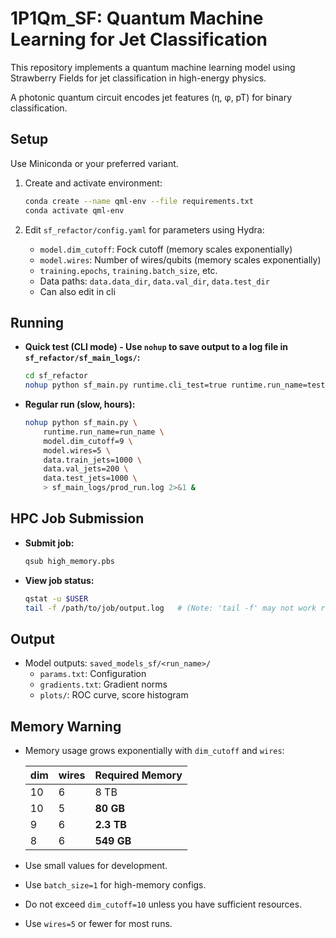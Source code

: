# 1P1Qm_SF: Quantum Machine Learning for Jet Classification

This repository implements a quantum machine learning model using Strawberry Fields for jet classification in high-energy physics.

A photonic quantum circuit encodes jet features (η, φ, pT) for binary classification.

## Setup

Use Miniconda or your preferred variant.

1. Create and activate environment:
   ```bash
   conda create --name qml-env --file requirements.txt
   conda activate qml-env
   ```

2. Edit `sf_refactor/config.yaml` for parameters using Hydra:
   - `model.dim_cutoff`: Fock cutoff (memory scales exponentially)
   - `model.wires`: Number of wires/qubits (memory scales exponentially)
   - `training.epochs`, `training.batch_size`, etc.
   - Data paths: `data.data_dir`, `data.val_dir`, `data.test_dir`
   - Can also edit in cli 

## Running

- **Quick test (CLI mode) - Use `nohup` to save output to a log file in `sf_refactor/sf_main_logs/`:**
  ```bash
  cd sf_refactor
  nohup python sf_main.py runtime.cli_test=true runtime.run_name=test_run > sf_main_logs/test_run.log 2>&1 &
  ```
- **Regular run (slow, hours):**
    ```bash
    nohup python sf_main.py \
        runtime.run_name=run_name \
        model.dim_cutoff=9 \
        model.wires=5 \
        data.train_jets=1000 \
        data.val_jets=200 \
        data.test_jets=1000 \
        > sf_main_logs/prod_run.log 2>&1 &
    ```

## HPC Job Submission

- **Submit job:**
    ```bash
    qsub high_memory.pbs
    ```

- **View job status:**
    ```bash
    qstat -u $USER
    tail -f /path/to/job/output.log   # (Note: 'tail -f' may not work reliably on some HPC systems)
    ```

## Output

- Model outputs: `saved_models_sf/<run_name>/`
  - `params.txt`: Configuration
  - `gradients.txt`: Gradient norms
  - `plots/`: ROC curve, score histogram

## Memory Warning

- Memory usage grows exponentially with `dim_cutoff` and `wires`:

    | dim | wires | Required Memory  |
    | --- | ----- | ---------------- |
    | 10  | 6     | 8 TB             |
    | 10  | 5     | **80 GB**        |
    | 9   | 6     | **2.3 TB**       |
    | 8   | 6     | **549 GB**       |

- Use small values for development.
- Use `batch_size=1` for high-memory configs.
- Do not exceed `dim_cutoff=10` unless you have sufficient resources.
- Use `wires=5` or fewer for most runs.

